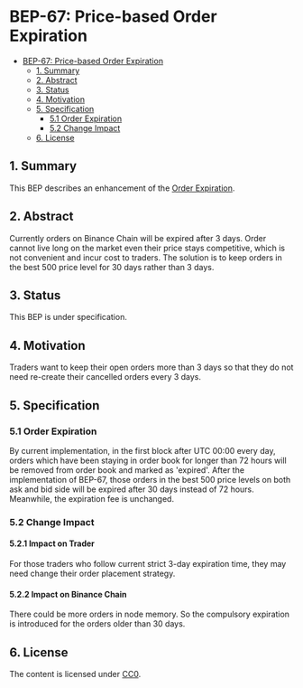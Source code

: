 # BEP-67: Price-based Order Expiration

- [BEP-67: Price-based Order Expiration](#bep-67-Price-based-order-expiration)
  - [1. Summary](#1-summary)
  - [2. Abstract](#2-abstract)
  - [3. Status](#3-status)
  - [4. Motivation](#4-motivation)
  - [5. Specification](#5-specification)
    - [5.1 Order Expiration](#51-order-expiration)
    - [5.2 Change Impact](#52-change-impact)
  - [6. License](#6-license)

## 1. Summary 

This BEP describes an enhancement of the [Order Expiration](https://docs.binance.org/faq.html#what-is-order-expire).  

## 2. Abstract

Currently orders on Binance Chain will be expired after 3 days. Order cannot live long on the market even their price stays competitive, which is not convenient and incur cost to traders. The solution is to keep orders in the best 500 price level for 30 days rather than 3 days.

## 3. Status

This BEP is under specification.

## 4. Motivation

Traders want to keep their open orders more than 3 days so that they do not need re-create their cancelled orders every 3 days. 


## 5. Specification

###  5.1 Order Expiration
By current implementation, in the first block after UTC 00:00 every day, orders which have been staying in order book for longer than 72 hours will be removed from order book and marked as 'expired'. 
After the implementation of BEP-67, those orders in the best 500 price levels on both ask and bid side will be expired after 30 days instead of 72 hours. Meanwhile, the expiration fee is unchanged.


###  5.2 Change Impact
####  5.2.1 Impact on Trader
For those traders who follow current strict 3-day expiration time, they may need change their order placement strategy.
####  5.2.2 Impact on Binance Chain
There could be more orders in node memory. So the compulsory expiration is introduced for the orders older than 30 days.
## 6. License

The content is licensed under [CC0](https://creativecommons.org/publicdomain/zero/1.0/).



